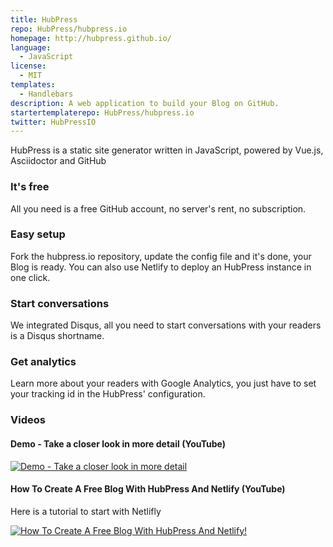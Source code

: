 ```yaml
---
title: HubPress
repo: HubPress/hubpress.io
homepage: http://hubpress.github.io/
language:
  - JavaScript
license:
  - MIT
templates:
  - Handlebars
description: A web application to build your Blog on GitHub.
startertemplaterepo: HubPress/hubpress.io
twitter: HubPressIO
---
```


HubPress is a static site generator written in JavaScript, powered by Vue.js, Asciidoctor and GitHub

### It's free

All you need is a free GitHub account, no server's rent, no subscription.

### Easy setup

Fork the hubpress.io repository, update the config file and it's done, your Blog is ready. You can also use Netlify to deploy an HubPress instance in one click.

### Start conversations

We integrated Disqus, all you need to start conversations with your readers is a Disqus shortname.

### Get analytics

Learn more about your readers with Google Analytics, you just have to set your tracking id in the HubPress' configuration.

### Videos

#### Demo - Take a closer look in more detail (YouTube)

[![Demo - Take a closer look in more detail](https://img.youtube.com/vi/7gP3i4tHlRM/0.jpg)](http://www.youtube.com/watch?v=7gP3i4tHlRM)

#### How To Create A Free Blog With HubPress And Netlify (YouTube)

Here is a tutorial to start with Netlifly

[![How To Create A Free Blog With HubPress And Netlify!](https://cloud.githubusercontent.com/assets/2006548/24294883/a6ecb052-1098-11e7-909e-1fa69a496e7d.png)](https://www.youtube.com/watch?v=mLPklM1w5-s)
